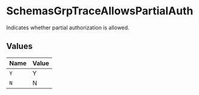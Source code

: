 # SchemasGrpTraceAllowsPartialAuth

Indicates whether partial authorization is allowed.



## Values

| Name  | Value |
| ----- | ----- |
| `Y`   | Y     |
| `N`   | N     |